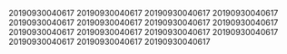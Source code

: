 20190930040617
20190930040617
20190930040617
20190930040617
20190930040617
20190930040617
20190930040617
20190930040617
20190930040617
20190930040617
20190930040617
20190930040617
20190930040617
20190930040617
20190930040617
